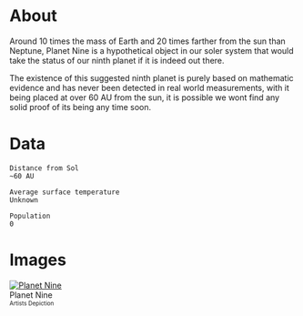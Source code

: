 <!-- TITLE: Planet Nine -->
<!-- SUBTITLE: A quick summary of Planet Nine -->

# About
Around 10 times the mass of Earth and 20 times farther from the sun than Neptune, Planet Nine is a hypothetical object in our soler system that would take the status of our ninth planet if it is indeed out there.

The existence of this suggested ninth planet is purely based on mathematic evidence and has never been detected in real world measurements, with it being placed at over 60 AU from the sun, it is possible we wont find any solid proof of its being any time soon.

# Data
```text
Distance from Sol
~60 AU

Average surface temperature
Unknown

Population
0
```

# Images
<link rel="stylesheet" href="/uploads/css/core.css">

<div class="gallery">
	<a target="_blank" href="/uploads/planets/nine/planet-nine.png">
<img src="/uploads/planets/nine/planet-nine.png" alt="Planet Nine"/>
</a>
	<div class="desc">Planet Nine<br><font size="1">Artists Depiction</font></div>
</div>